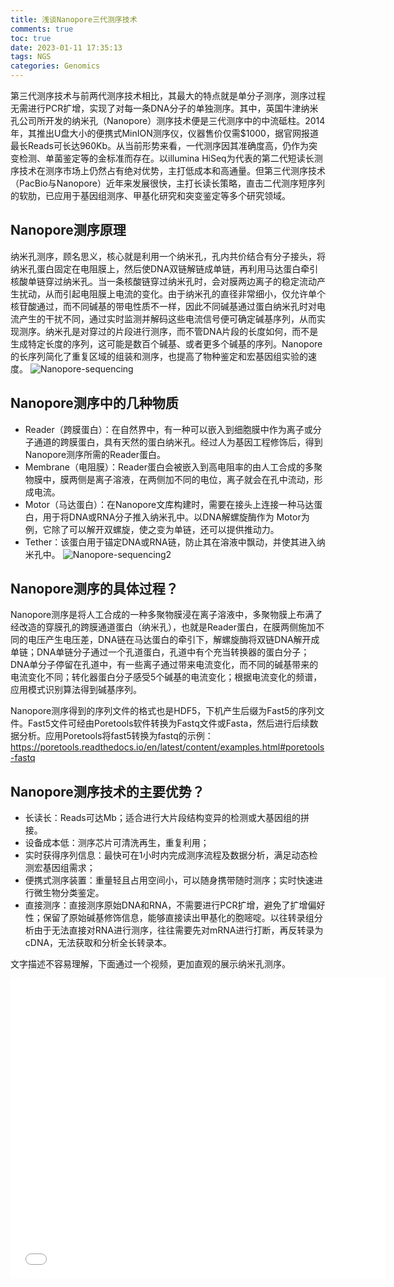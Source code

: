 ```yaml
---
title: 浅谈Nanopore三代测序技术
comments: true
toc: true
date: 2023-01-11 17:35:13
tags: NGS
categories: Genomics
---
```

第三代测序技术与前两代测序技术相比，其最大的特点就是单分子测序，测序过程无需进行PCR扩增，实现了对每一条DNA分子的单独测序。其中，英国牛津纳米孔公司所开发的纳米孔（Nanopore）测序技术便是三代测序中的中流砥柱。2014年，其推出U盘大小的便携式MinION测序仪，仪器售价仅需$1000，据官网报道最长Reads可长达960Kb。从当前形势来看，一代测序因其准确度高，仍作为突变检测、单菌鉴定等的金标准而存在。以illumina HiSeq为代表的第二代短读长测序技术在测序市场上仍然占有绝对优势，主打低成本和高通量。但第三代测序技术（PacBio与Nanopore）近年来发展很快，主打长读长策略，直击二代测序短序列的软肋，已应用于基因组测序、甲基化研究和突变鉴定等多个研究领域。
<!--more-->

## Nanopore测序原理
纳米孔测序，顾名思义，核心就是利用一个纳米孔，孔内共价结合有分子接头，将纳米孔蛋白固定在电阻膜上，然后使DNA双链解链成单链，再利用马达蛋白牵引核酸单链穿过纳米孔。当一条核酸链穿过纳米孔时，会对膜两边离子的稳定流动产生扰动，从而引起电阻膜上电流的变化。由于纳米孔的直径非常细小，仅允许单个核苷酸通过，而不同碱基的带电性质不一样，因此不同碱基通过蛋白纳米孔时对电流产生的干扰不同，通过实时监测并解码这些电流信号便可确定碱基序列，从而实现测序。纳米孔是对穿过的片段进行测序，而不管DNA片段的长度如何，而不是生成特定长度的序列，这可能是数百个碱基、或者更多个碱基的序列。Nanopore的长序列简化了重复区域的组装和测序，也提高了物种鉴定和宏基因组实验的速度。
![Nanopore-sequencing](https://www.ligene.cn/images/blog/nanopore-1.jpg)

## Nanopore测序中的几种物质
* Reader（跨膜蛋白）：在自然界中，有一种可以嵌入到细胞膜中作为离子或分子通道的跨膜蛋白，具有天然的蛋白纳米孔。经过人为基因工程修饰后，得到Nanopore测序所需的Reader蛋白。
* Membrane（电阻膜）：Reader蛋白会被嵌入到高电阻率的由人工合成的多聚物膜中，膜两侧是离子溶液，在两侧加不同的电位，离子就会在孔中流动，形成电流。
* Motor（马达蛋白）：在Nanopore文库构建时，需要在接头上连接一种马达蛋白，用于将DNA或RNA分子推入纳米孔中。以DNA解螺旋酶作为 Motor为例，它除了可以解开双螺旋，使之变为单链，还可以提供推动力。
* Tether：该蛋白用于锚定DNA或RNA链，防止其在溶液中飘动，并使其进入纳米孔中。
![Nanopore-sequencing2](https://www.ligene.cn/images/blog/nanopore-2.jpg)

## Nanopore测序的具体过程？
Nanopore测序是将人工合成的一种多聚物膜浸在离子溶液中，多聚物膜上布满了经改造的穿膜孔的跨膜通道蛋白（纳米孔），也就是Reader蛋白，在膜两侧施加不同的电压产生电压差，DNA链在马达蛋白的牵引下，解螺旋酶将双链DNA解开成单链；DNA单链分子通过一个孔道蛋白，孔道中有个充当转换器的蛋白分子；DNA单分子停留在孔道中，有一些离子通过带来电流变化，而不同的碱基带来的电流变化不同；转化器蛋白分子感受5个碱基的电流变化；根据电流变化的频谱，应用模式识别算法得到碱基序列。

Nanopore测序得到的序列文件的格式也是HDF5，下机产生后缀为Fast5的序列文件。Fast5文件可经由Poretools软件转换为Fastq文件或Fasta，然后进行后续数据分析。应用Poretools将fast5转换为fastq的示例：https://poretools.readthedocs.io/en/latest/content/examples.html#poretools-fastq

## Nanopore测序技术的主要优势？
* 长读长：Reads可达Mb；适合进行大片段结构变异的检测或大基因组的拼接。
* 设备成本低：测序芯片可清洗再生，重复利用；
* 实时获得序列信息：最快可在1小时内完成测序流程及数据分析，满足动态检测宏基因组需求；
* 便携式测序装置：重量轻且占用空间小，可以随身携带随时测序；实时快速进行微生物分类鉴定。
* 直接测序：直接测序原始DNA和RNA，不需要进行PCR扩增，避免了扩增偏好性；保留了原始碱基修饰信息，能够直接读出甲基化的胞嘧啶。以往转录组分析由于无法直接对RNA进行测序，往往需要先对mRNA进行打断，再反转录为cDNA，无法获取和分析全长转录本。

文字描述不容易理解，下面通过一个视频，更加直观的展示纳米孔测序。
<!-- <iframe src="https://www.bilibili.com/video/BV1La41147dB/?share_source=copy_web&vd_source=d833801a2195b5684770ca2be2c47655" width="800px" height="600px" frameborder="no" framespacing="0" allowfullscreen="true" scrolling="no" sandbox="allow-scripts allow-same-origin allow-popups"> </iframe> -->
<iframe src="//player.bilibili.com/player.html?aid=212732838&bvid=BV1La41147dB&cid=562633133&page=1" scrolling="no" border="0" frameborder="no" framespacing="0" allowfullscreen="true" width="600px" height="480px"> </iframe>
